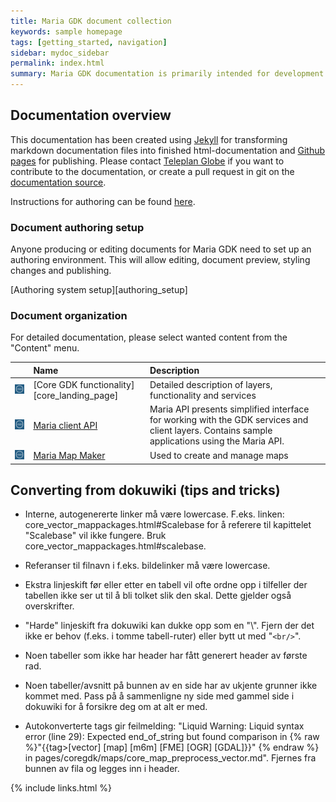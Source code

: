 ```yaml
---
title: Maria GDK document collection
keywords: sample homepage
tags: [getting_started, navigation]
sidebar: mydoc_sidebar
permalink: index.html
summary: Maria GDK documentation is primarily intended for development teams using the Maria GDK platform and for members of the Maria GDK development team. 
---
```


## Documentation overview
This documentation has been created using [Jekyll](http://jekyllrb.com/docs/home/) for transforming markdown documentation files into finished html-documentation and [Github pages](https://pages.github.com/) for publishing. Please contact [Teleplan Globe](https://www.teleplanglobe.no/) if you want to contribute to the documentation, or create a pull request in git on the [documentation source](https://github.com/handresen/mariagdkdoc).

Instructions for authoring can be found [here](http://idratherbewriting.com/documentation-theme-jekyll/).

### Document authoring setup
Anyone producing or editing documents for Maria GDK need to set up an authoring environment. This will allow editing, document preview, styling changes and publishing.

[Authoring system setup][authoring_setup]


### Document organization
For detailed  documentation, please select wanted content from the "Content" menu.

|  | Name | Description |
|:---:|:---|:---|
| <img class="tableImage" src="images/logo/marialogo_small.png"/> | [Core GDK functionality][core_landing_page] | Detailed description of layers, functionality and services |
| <img class="tableImage" src="images/logo/marialogo_small.png"/> | [Maria client API](mariaapi_landing_page.html) | Maria API presents simplified interface for working with the GDK services and client layers. Contains sample applications using the Maria API.  |
| <img class="tableImage" src="images/logo/marialogo_small.png"/> | [Maria Map Maker](mmm_landing_page.html) | Used to create and manage maps  |



## Converting from dokuwiki (tips and tricks)
- Interne, autogenererte linker må være lowercase. F.eks. linken: core_vector_mappackages.html#Scalebase for å referere til kapittelet "Scalebase" vil ikke fungere. Bruk core_vector_mappackages.html#scalebase.
- Referanser til filnavn i f.eks. bildelinker må være lowercase.

- Ekstra linjeskift før eller etter en tabell vil ofte ordne opp i tilfeller der tabellen ikke ser ut til å bli tolket slik den skal. Dette gjelder også overskrifter.
- "Harde" linjeskift fra dokuwiki kan dukke opp som en "\\". Fjern der det ikke er behov (f.eks. i tomme tabell-ruter) eller bytt ut med "`<br/>`".

- Noen tabeller som ikke har header har fått generert header av første rad. 
- Noen tabeller/avsnitt på bunnen av en side har av ukjente grunner ikke kommet med. Pass på å sammenligne ny side med gammel side i dokuwiki for å forsikre deg om at alt er med.
- Autokonverterte tags gir feilmelding: "Liquid Warning: Liquid syntax error (line 29): Expected end_of_string but found comparison in {% raw %}"{{tag>[vector] [map] [m6m] [FME] [OGR] [GDAL]}}" {% endraw %} in pages/coregdk/maps/core_map_preprocess_vector.md". Fjernes fra bunnen av fila og legges inn i header.

{% include links.html %}
